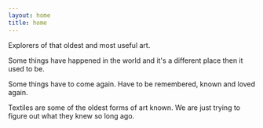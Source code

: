```yaml
---
layout: home 
title: home
---
```


Explorers of that oldest and most useful art.

Some things have happened in the world and it's a different place then it used to be.

Some things have to come again.  Have to be remembered, known and loved again.

Textiles are some of the oldest forms of art known.  We are just trying to figure out what they knew so long ago.
